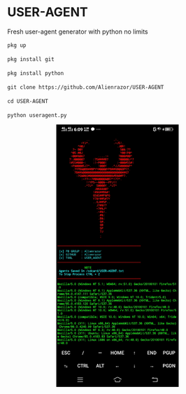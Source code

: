 # USER-AGENT
Fresh user-agent generator with python no limits


```
pkg up

pkg install git

pkg install python

git clone https://github.com/Alienrazor/USER-AGENT

cd USER-AGENT

python useragent.py
```






<p align="center">

<img src='https://github.com/Alienrazor/SS/blob/main/Screenshot_20230121_180957.jpg' style="height:600px;width:280px;" >
